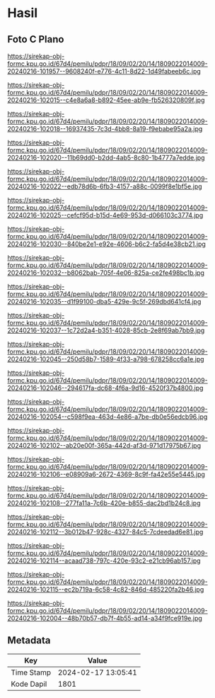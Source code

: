 # Hasil

## Foto C Plano

https://sirekap-obj-formc.kpu.go.id/67d4/pemilu/pdpr/18/09/02/20/14/1809022014009-20240216-101957--9608240f-e776-4c11-8d22-1d49fabeeb6c.jpg

https://sirekap-obj-formc.kpu.go.id/67d4/pemilu/pdpr/18/09/02/20/14/1809022014009-20240216-102015--c4e8a6a8-b892-45ee-ab9e-fb526320809f.jpg

https://sirekap-obj-formc.kpu.go.id/67d4/pemilu/pdpr/18/09/02/20/14/1809022014009-20240216-102018--16937435-7c3d-4bb8-8a19-f9ebabe95a2a.jpg

https://sirekap-obj-formc.kpu.go.id/67d4/pemilu/pdpr/18/09/02/20/14/1809022014009-20240216-102020--11b69dd0-b2dd-4ab5-8c80-1b4777a7edde.jpg

https://sirekap-obj-formc.kpu.go.id/67d4/pemilu/pdpr/18/09/02/20/14/1809022014009-20240216-102022--edb78d6b-6fb3-4157-a88c-0099f8e1bf5e.jpg

https://sirekap-obj-formc.kpu.go.id/67d4/pemilu/pdpr/18/09/02/20/14/1809022014009-20240216-102025--cefcf95d-b15d-4e69-953d-d066103c3774.jpg

https://sirekap-obj-formc.kpu.go.id/67d4/pemilu/pdpr/18/09/02/20/14/1809022014009-20240216-102030--840be2e1-e92e-4606-b6c2-fa5d4e38cb21.jpg

https://sirekap-obj-formc.kpu.go.id/67d4/pemilu/pdpr/18/09/02/20/14/1809022014009-20240216-102032--b8062bab-705f-4e06-825a-ce2fe498bc1b.jpg

https://sirekap-obj-formc.kpu.go.id/67d4/pemilu/pdpr/18/09/02/20/14/1809022014009-20240216-102035--d1f99100-dba5-429e-9c5f-269dbd641cf4.jpg

https://sirekap-obj-formc.kpu.go.id/67d4/pemilu/pdpr/18/09/02/20/14/1809022014009-20240216-102037--1c72d2a4-b351-4028-85cb-2e8f69ab7bb9.jpg

https://sirekap-obj-formc.kpu.go.id/67d4/pemilu/pdpr/18/09/02/20/14/1809022014009-20240216-102045--250d58b7-1589-4f33-a798-678258cc6a1e.jpg

https://sirekap-obj-formc.kpu.go.id/67d4/pemilu/pdpr/18/09/02/20/14/1809022014009-20240216-102046--294617fa-dc68-4f6a-9d16-4520f37b4800.jpg

https://sirekap-obj-formc.kpu.go.id/67d4/pemilu/pdpr/18/09/02/20/14/1809022014009-20240216-102054--c598f9ea-463d-4e86-a7be-db0e56edcb96.jpg

https://sirekap-obj-formc.kpu.go.id/67d4/pemilu/pdpr/18/09/02/20/14/1809022014009-20240216-102102--ab20e00f-365a-442d-af3d-971d17975b67.jpg

https://sirekap-obj-formc.kpu.go.id/67d4/pemilu/pdpr/18/09/02/20/14/1809022014009-20240216-102106--e08909a6-2672-4369-8c9f-fa42e55e5445.jpg

https://sirekap-obj-formc.kpu.go.id/67d4/pemilu/pdpr/18/09/02/20/14/1809022014009-20240216-102108--277fa11a-7c6b-420e-b855-dac2bd1b24c8.jpg

https://sirekap-obj-formc.kpu.go.id/67d4/pemilu/pdpr/18/09/02/20/14/1809022014009-20240216-102112--3b012b47-928c-4327-84c5-7cdeedad6e81.jpg

https://sirekap-obj-formc.kpu.go.id/67d4/pemilu/pdpr/18/09/02/20/14/1809022014009-20240216-102114--acaad738-797c-420e-93c2-e21cb96ab157.jpg

https://sirekap-obj-formc.kpu.go.id/67d4/pemilu/pdpr/18/09/02/20/14/1809022014009-20240216-102115--ec2b719a-6c58-4c82-846d-485220fa2b46.jpg

https://sirekap-obj-formc.kpu.go.id/67d4/pemilu/pdpr/18/09/02/20/14/1809022014009-20240216-102004--48b70b57-db7f-4b55-ad14-a34f9fce919e.jpg


## Metadata

| Key        | Value               |
| ---------- | ------------------- |
| Time Stamp | 2024-02-17 13:05:41 |
| Kode Dapil | 1801                |



